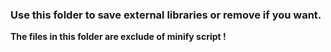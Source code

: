 ### Use this folder to save external libraries or remove if you want.

**The files in this folder are exclude of minify script !**
